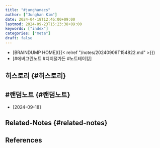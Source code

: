 ```yaml
---
title: "#junghanacs"
author: ["Junghan Kim"]
date: 2024-04-18T12:46:00+09:00
lastmod: 2024-09-23T15:23:38+09:00
keywords: ["index"]
categories: ["meta"]
draft: false
---
```


-   [BRAINDUMP HOME]({{< relref "/notes/20240906T154822.md" >}})
-   [#에버그린노트 #디지털가든 #노트테이킹]


## 히스토리 {#히스토리}


## #랜덤노트 {#랜덤노트}

-   [2024-09-18]


## Related-Notes {#related-notes}

## References

<style>.csl-entry{text-indent: -1.5em; margin-left: 1.5em;}</style><div class="csl-bib-body">
</div>
